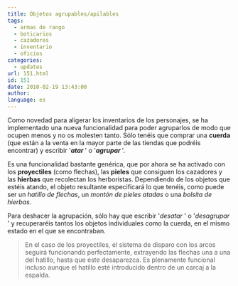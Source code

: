 ```yaml
---
title: Objetos agrupables/apilables
tags:
  - armas de rango
  - boticarios
  - cazadores
  - inventario
  - oficios
categories:
  - updates
url: 151.html
id: 151
date: 2010-02-19 13:43:00
author:
language: es
---
```


Como novedad para aligerar los inventarios de los personajes, se ha implementado una nueva funcionalidad para poder agruparlos de modo que ocupen menos y no os molesten tanto. Sólo tenéis que comprar una **cuerda** (que están a la venta en la mayor parte de las tiendas que podréis encontrar) y escribir '**_atar <objetos>_**' o '**_agrupar <objetos>_**'.

Es una funcionalidad bastante genérica, que por ahora se ha activado con los **proyectiles** (como flechas), las **pieles** que consiguen los cazadores y las **hierbas** que recolectan los herboristas. Dependiendo de los objetos que estéis atando, el objeto resultante especificará lo que tenéis, como puede ser un _hatillo de flechas_, un _montón de pieles atadas_ o una _bolsita de hierbas_.

Para deshacer la agrupación, sólo hay que escribir '_desatar <objeto>_' o '_desagrupar <objeto>_' y recuperaréis tantos los objetos individuales como la cuerda, en el mismo estado en el que se encontraban.

> En el caso de los proyectiles, el sistema de disparo con los arcos seguirá funcionando perfectamente, extrayendo las flechas una a una del hatillo, hasta que este desaparezca. Es plenamente funcional incluso aunque el hatillo esté introducido dentro de un carcaj a la espalda.
